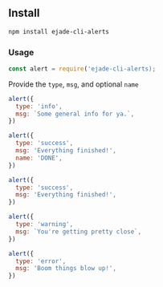 ## Install

```sh
npm install ejade-cli-alerts
```

### Usage

```js
const alert = require('ejade-cli-alerts);
```

Provide the `type`, `msg`, and optional `name`

```js  
alert({
  type: 'info',
  msg: `Some general info for ya.`,
})

alert({
  type: 'success',
  msg: 'Everything finished!',
  name: 'DONE',
})

alert({
  type: 'success',
  msg: 'Everything finished!',
})

alert({
  type: 'warning',
  msg: `You're getting pretty close`,
})

alert({
  type: 'error',
  msg: 'Boom things blow up!',
})
```

